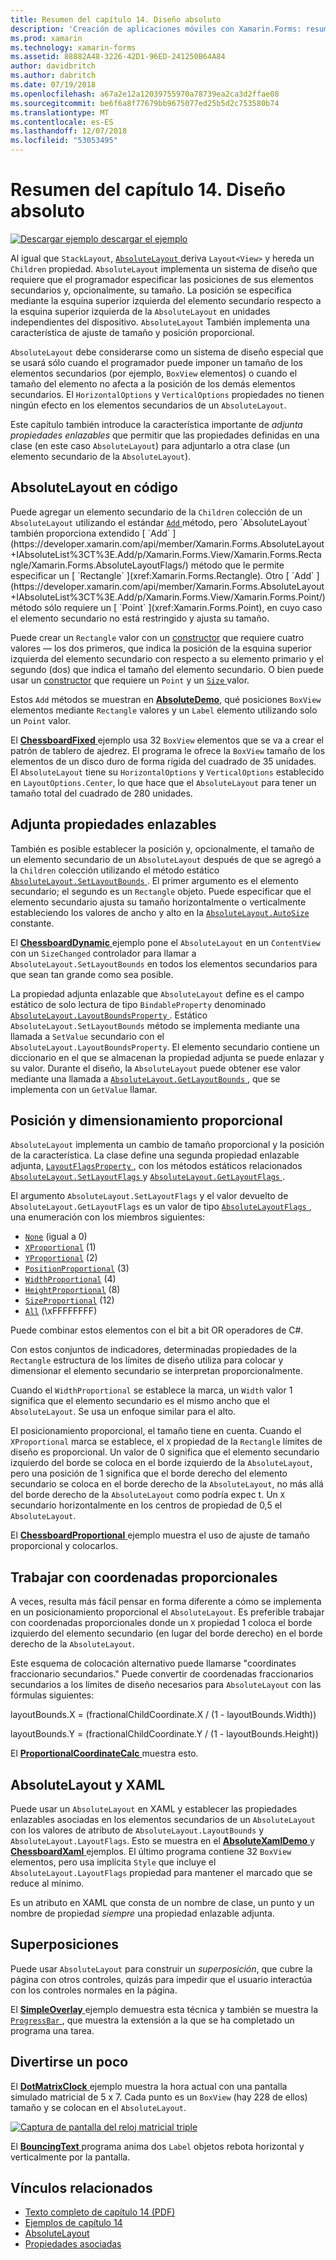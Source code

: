 ```yaml
---
title: Resumen del capítulo 14. Diseño absoluto
description: 'Creación de aplicaciones móviles con Xamarin.Forms: resumen del capítulo 14. Diseño absoluto'
ms.prod: xamarin
ms.technology: xamarin-forms
ms.assetid: 88882A48-3226-42D1-96ED-241250B64A84
author: davidbritch
ms.author: dabritch
ms.date: 07/19/2018
ms.openlocfilehash: a67a2e12a12039755970a78739ea2ca3d2ffae08
ms.sourcegitcommit: be6f6a8f77679bb9675077ed25b5d2c753580b74
ms.translationtype: MT
ms.contentlocale: es-ES
ms.lasthandoff: 12/07/2018
ms.locfileid: "53053495"
---
```

# <a name="summary-of-chapter-14-absolute-layout"></a>Resumen del capítulo 14. Diseño absoluto

[![Descargar ejemplo](~/media/shared/download.png) descargar el ejemplo](https://github.com/xamarin/xamarin-forms-book-samples/tree/master/Chapter14)

Al igual que `StackLayout`, [ `AbsoluteLayout` ](xref:Xamarin.Forms.AbsoluteLayout) deriva `Layout<View>` y hereda un `Children` propiedad. `AbsoluteLayout` implementa un sistema de diseño que requiere que el programador especificar las posiciones de sus elementos secundarios y, opcionalmente, su tamaño. La posición se especifica mediante la esquina superior izquierda del elemento secundario respecto a la esquina superior izquierda de la `AbsoluteLayout` en unidades independientes del dispositivo. `AbsoluteLayout` También implementa una característica de ajuste de tamaño y posición proporcional.

`AbsoluteLayout` debe considerarse como un sistema de diseño especial que se usará sólo cuando el programador puede imponer un tamaño de los elementos secundarios (por ejemplo, `BoxView` elementos) o cuando el tamaño del elemento no afecta a la posición de los demás elementos secundarios. El `HorizontalOptions` y `VerticalOptions` propiedades no tienen ningún efecto en los elementos secundarios de un `AbsoluteLayout`.

Este capítulo también introduce la característica importante de *adjunta propiedades enlazables* que permitir que las propiedades definidas en una clase (en este caso `AbsoluteLayout`) para adjuntarlo a otra clase (un elemento secundario de la `AbsoluteLayout`).

## <a name="absolutelayout-in-code"></a>AbsoluteLayout en código

Puede agregar un elemento secundario de la `Children` colección de un `AbsoluteLayout` utilizando el estándar [ `Add` ](xref:System.Collections.Generic.ICollection`1.Add*) método, pero `AbsoluteLayout` también proporciona extendido [ `Add` ](https://developer.xamarin.com/api/member/Xamarin.Forms.AbsoluteLayout+IAbsoluteList%3CT%3E.Add/p/Xamarin.Forms.View/Xamarin.Forms.Rectangle/Xamarin.Forms.AbsoluteLayoutFlags/) método que le permite especificar un [ `Rectangle` ](xref:Xamarin.Forms.Rectangle). Otro [ `Add` ](https://developer.xamarin.com/api/member/Xamarin.Forms.AbsoluteLayout+IAbsoluteList%3CT%3E.Add/p/Xamarin.Forms.View/Xamarin.Forms.Point/) método sólo requiere un [ `Point` ](xref:Xamarin.Forms.Point), en cuyo caso el elemento secundario no está restringido y ajusta su tamaño.

Puede crear un `Rectangle` valor con un [constructor](xref:Xamarin.Forms.Rectangle.%23ctor(System.Double,System.Double,System.Double,System.Double)) que requiere cuatro valores &mdash; los dos primeros, que indica la posición de la esquina superior izquierda del elemento secundario con respecto a su elemento primario y el segundo (dos) que indica el tamaño del elemento secundario. O bien puede usar un [constructor](xref:Xamarin.Forms.Rectangle.%23ctor(Xamarin.Forms.Point,Xamarin.Forms.Size)) que requiere un `Point` y un [ `Size` ](xref:Xamarin.Forms.Size) valor.

Estos `Add` métodos se muestran en [ **AbsoluteDemo**](https://github.com/xamarin/xamarin-forms-book-samples/tree/master/Chapter14/AbsoluteDemo), qué posiciones `BoxView` elementos mediante `Rectangle` valores y un `Label` elemento utilizando solo un `Point` valor.

El [ **ChessboardFixed** ](https://github.com/xamarin/xamarin-forms-book-samples/tree/master/Chapter14/ChessboardFixed) ejemplo usa 32 `BoxView` elementos que se va a crear el patrón de tablero de ajedrez. El programa le ofrece la `BoxView` tamaño de los elementos de un disco duro de forma rígida del cuadrado de 35 unidades. El `AbsoluteLayout` tiene su `HorizontalOptions` y `VerticalOptions` establecido en `LayoutOptions.Center`, lo que hace que el `AbsoluteLayout` para tener un tamaño total del cuadrado de 280 unidades.

## <a name="attached-bindable-properties"></a>Adjunta propiedades enlazables

También es posible establecer la posición y, opcionalmente, el tamaño de un elemento secundario de un `AbsoluteLayout` después de que se agregó a la `Children` colección utilizando el método estático [ `AbsoluteLayout.SetLayoutBounds` ](xref:Xamarin.Forms.AbsoluteLayout.SetLayoutBounds(Xamarin.Forms.BindableObject,Xamarin.Forms.Rectangle)). El primer argumento es el elemento secundario; el segundo es un `Rectangle` objeto. Puede especificar que el elemento secundario ajusta su tamaño horizontalmente o verticalmente estableciendo los valores de ancho y alto en la [ `AbsoluteLayout.AutoSize` ](xref:Xamarin.Forms.AbsoluteLayout.AutoSize) constante.

El [ **ChessboardDynamic** ](https://github.com/xamarin/xamarin-forms-book-samples/tree/master/Chapter14/ChessboardDynamic) ejemplo pone el `AbsoluteLayout` en un `ContentView` con un `SizeChanged` controlador para llamar a `AbsoluteLayout.SetLayoutBounds` en todos los elementos secundarios para que sean tan grande como sea posible.  

La propiedad adjunta enlazable que `AbsoluteLayout` define es el campo estático de solo lectura de tipo `BindableProperty` denominado [ `AbsoluteLayout.LayoutBoundsProperty` ](xref:Xamarin.Forms.AbsoluteLayout.LayoutBoundsProperty). Estático `AbsoluteLayout.SetLayoutBounds` método se implementa mediante una llamada a `SetValue` secundario con el `AbsoluteLayout.LayoutBoundsProperty`. El elemento secundario contiene un diccionario en el que se almacenan la propiedad adjunta se puede enlazar y su valor. Durante el diseño, la `AbsoluteLayout` puede obtener ese valor mediante una llamada a [ `AbsoluteLayout.GetLayoutBounds` ](xref:Xamarin.Forms.AbsoluteLayout.GetLayoutBounds(Xamarin.Forms.BindableObject)), que se implementa con un `GetValue` llamar.

## <a name="proportional-sizing-and-positioning"></a>Posición y dimensionamiento proporcional

`AbsoluteLayout` implementa un cambio de tamaño proporcional y la posición de la característica. La clase define una segunda propiedad enlazable adjunta, [ `LayoutFlagsProperty` ](xref:Xamarin.Forms.AbsoluteLayout.LayoutFlagsProperty), con los métodos estáticos relacionados [ `AbsoluteLayout.SetLayoutFlags` ](xref:Xamarin.Forms.AbsoluteLayout.SetLayoutFlags(Xamarin.Forms.BindableObject,Xamarin.Forms.AbsoluteLayoutFlags)) y [ `AbsoluteLayout.GetLayoutFlags` ](xref:Xamarin.Forms.AbsoluteLayout.GetLayoutFlags(Xamarin.Forms.BindableObject)).

El argumento `AbsoluteLayout.SetLayoutFlags` y el valor devuelto de `AbsoluteLayout.GetLayoutFlags` es un valor de tipo [ `AbsoluteLayoutFlags` ](xref:Xamarin.Forms.AbsoluteLayoutFlags), una enumeración con los miembros siguientes:

- [`None`](xref:Xamarin.Forms.AbsoluteLayoutFlags.None) (igual a 0)
- [`XProportional`](xref:Xamarin.Forms.AbsoluteLayoutFlags.XProportional) (1)
- [`YProportional`](xref:Xamarin.Forms.AbsoluteLayoutFlags.YProportional) (2)
- [`PositionProportional`](xref:Xamarin.Forms.AbsoluteLayoutFlags.PositionProportional) (3)
- [`WidthProportional`](xref:Xamarin.Forms.AbsoluteLayoutFlags.WidthProportional) (4)
- [`HeightProportional`](xref:Xamarin.Forms.AbsoluteLayoutFlags.HeightProportional) (8)
- [`SizeProportional`](xref:Xamarin.Forms.AbsoluteLayoutFlags.SizeProportional) (12)
- [`All`](xref:Xamarin.Forms.AbsoluteLayoutFlags.All) (\xFFFFFFFF)

Puede combinar estos elementos con el bit a bit OR operadores de C#.

Con estos conjuntos de indicadores, determinadas propiedades de la `Rectangle` estructura de los límites de diseño utiliza para colocar y dimensionar el elemento secundario se interpretan proporcionalmente.

Cuando el `WidthProportional` se establece la marca, un `Width` valor 1 significa que el elemento secundario es el mismo ancho que el `AbsoluteLayout`. Se usa un enfoque similar para el alto.

El posicionamiento proporcional, el tamaño tiene en cuenta. Cuando el `XProportional` marca se establece, el `X` propiedad de la `Rectangle` límites de diseño es proporcional. Un valor de 0 significa que el elemento secundario izquierdo del borde se coloca en el borde izquierdo de la `AbsoluteLayout`, pero una posición de 1 significa que el borde derecho del elemento secundario se coloca en el borde derecho de la `AbsoluteLayout`, no más allá del borde derecho de la `AbsoluteLayout` como podría expec t. Un `X` secundario horizontalmente en los centros de propiedad de 0,5 el `AbsoluteLayout`.

El [ **ChessboardProportional** ](https://github.com/xamarin/xamarin-forms-book-samples/tree/master/Chapter14/ChessboardProportional) ejemplo muestra el uso de ajuste de tamaño proporcional y colocarlos.

## <a name="working-with-proportional-coordinates"></a>Trabajar con coordenadas proporcionales

A veces, resulta más fácil pensar en forma diferente a cómo se implementa en un posicionamiento proporcional el `AbsoluteLayout`. Es preferible trabajar con coordenadas proporcionales donde un `X` propiedad 1 coloca el borde izquierdo del elemento secundario (en lugar del borde derecho) en el borde derecho de la `AbsoluteLayout`.

Este esquema de colocación alternativo puede llamarse "coordinates fraccionario secundarios." Puede convertir de coordenadas fraccionarios secundarios a los límites de diseño necesarios para `AbsoluteLayout` con las fórmulas siguientes:

layoutBounds.X = (fractionalChildCoordinate.X / (1 - layoutBounds.Width))

layoutBounds.Y = (fractionalChildCoordinate.Y / (1 - layoutBounds.Height))

El [ **ProportionalCoordinateCalc** ](https://github.com/xamarin/xamarin-forms-book-samples/tree/master/Chapter14/PropCoordCalc) muestra esto.

## <a name="absolutelayout-and-xaml"></a>AbsoluteLayout y XAML

Puede usar un `AbsoluteLayout` en XAML y establecer las propiedades enlazables asociadas en los elementos secundarios de un `AbsoluteLayout` con los valores de atributo de `AbsoluteLayout.LayoutBounds` y `AbsoluteLayout.LayoutFlags`. Esto se muestra en el [ **AbsoluteXamlDemo** ](https://github.com/xamarin/xamarin-forms-book-samples/tree/master/Chapter14/AbsoluteXamlDemo) y [ **ChessboardXaml** ](https://github.com/xamarin/xamarin-forms-book-samples/tree/master/Chapter14/ChessboardXaml) ejemplos. El último programa contiene 32 `BoxView` elementos, pero usa implícita `Style` que incluye el `AbsoluteLayout.LayoutFlags` propiedad para mantener el marcado que se reduce al mínimo.

Es un atributo en XAML que consta de un nombre de clase, un punto y un nombre de propiedad *siempre* una propiedad enlazable adjunta.

## <a name="overlays"></a>Superposiciones

Puede usar `AbsoluteLayout` para construir un *superposición*, que cubre la página con otros controles, quizás para impedir que el usuario interactúa con los controles normales en la página.

El [ **SimpleOverlay** ](https://github.com/xamarin/xamarin-forms-book-samples/tree/master/Chapter14/SimpleOverlay) ejemplo demuestra esta técnica y también se muestra la [ `ProgressBar` ](xref:Xamarin.Forms.ProgressBar), que muestra la extensión a la que se ha completado un programa una tarea.

## <a name="some-fun"></a>Divertirse un poco

El [ **DotMatrixClock** ](https://github.com/xamarin/xamarin-forms-book-samples/tree/master/Chapter14/DotMatrixClock) ejemplo muestra la hora actual con una pantalla simulado matricial de 5 x 7. Cada punto es un `BoxView` (hay 228 de ellos) tamaño y se colocan en el `AbsoluteLayout`.

[![Captura de pantalla del reloj matricial triple](images/ch14fg08-small.png "matricial reloj")](images/ch14fg08-large.png#lightbox "reloj matricial")

El [ **BouncingText** ](https://github.com/xamarin/xamarin-forms-book-samples/tree/master/Chapter14/BouncingText) programa anima dos `Label` objetos rebota horizontal y verticalmente por la pantalla.



## <a name="related-links"></a>Vínculos relacionados

- [Texto completo de capítulo 14 (PDF)](https://download.xamarin.com/developer/xamarin-forms-book/XamarinFormsBook-Ch14-Apr2016.pdf)
- [Ejemplos de capítulo 14](https://github.com/xamarin/xamarin-forms-book-samples/tree/master/Chapter14)
- [AbsoluteLayout](~/xamarin-forms/user-interface/layouts/absolute-layout.md)
- [Propiedades asociadas](~/xamarin-forms/xaml/attached-properties.md)
